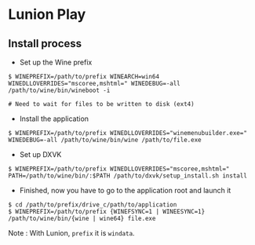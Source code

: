 Lunion Play
===========


Install process
---------------
* Set up the Wine prefix
```
$ WINEPREFIX=/path/to/prefix WINEARCH=win64 WINEDLLOVERRIDES="mscoree,mshtml=" WINEDEBUG=-all /path/to/wine/bin/wineboot -i

# Need to wait for files to be written to disk (ext4)
```

* Install the application
```
$ WINEPREFIX=/path/to/prefix WINEDLLOVERRIDES="winemenubuilder.exe=" WINEDEBUG=-all /path/to/wine/bin/wine /path/to/file.exe
```

* Set up DXVK
```
$ WINEPREFIX=/path/to/prefix WINEDLLOVERRIDES="mscoree,mshtml=" PATH=/path/to/wine/bin/:$PATH /path/to/dxvk/setup_install.sh install
```

* Finished, now you have to go to the application root  and launch it
```
$ cd /path/to/prefix/drive_c/path/to/application
$ WINEPREFIX=/path/to/prefix {WINEFSYNC=1 | WINEESYNC=1} /path/to/wine/bin/{wine | wine64} file.exe
```

Note : With Lunion, `prefix` it is `windata`.

